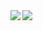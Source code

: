 <span>
  <img align="left" src="https://github-readme-stats.vercel.app/api/top-langs?username=anuraghazra&layout=compact&count_private=true&show_icons=true&theme=merko&hide=glsl" />
</span>

<span>
  <img align="left" src="https://github-readme-stats.vercel.app/api?username=mjanjic01&count_private=true&show_icons=true&theme=merko&hide=contribs,stars" />
</span>
